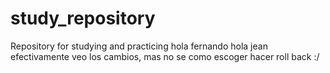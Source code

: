 study_repository
================

Repository for studying and practicing
hola fernando
hola jean
efectivamente veo los cambios, mas no se como escoger  hacer roll back :/
